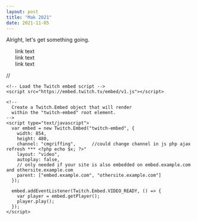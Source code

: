 ```yaml
---
layout: post
title: "Mak 2021"
date: 2021-11-05
---
```


Alright, let's get something going.

<ul style="list-style-type:none;">
<li><a href="https://youtube.com" style="text-decoration:none">link text</a> </li>
<li><a href="https://youtube.com" style="text-decoration:none">link text</a> </li> 
<li><a href="https://youtube.com" style="text-decoration:none">link text</a> </li>
</ul>

<!-- Add a placeholder for the Twitch embed -->
   // <div id="twitch-embed"></div>

    <!-- Load the Twitch embed script -->
    <script src="https://embed.twitch.tv/embed/v1.js"></script>

    <!--
      Create a Twitch.Embed object that will render
      within the "twitch-embed" root element.
    -->
    <script type="text/javascript">
      var embed = new Twitch.Embed("twitch-embed", {
        width: 854,
        height: 480,
        channel: "cmgriffing",		//could change channel in js php ajax refresh *** <?php echo $x; ?>"
        layout: "video",
        autoplay: false,
        // only needed if your site is also embedded on embed.example.com and othersite.example.com 
        parent: ["embed.example.com", "othersite.example.com"]
      });

      embed.addEventListener(Twitch.Embed.VIDEO_READY, () => {
        var player = embed.getPlayer();
        player.play();
      });
    </script>
